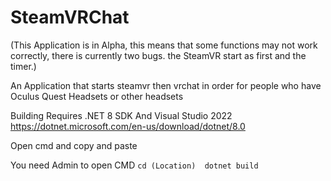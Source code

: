 # SteamVRChat
(This Application is in Alpha, this means that some functions may not work correctly, there is currently two bugs. the SteamVR start as first and the timer.)

An Application that starts steamvr then vrchat in order for people who have Oculus Quest Headsets or other headsets

Building Requires .NET 8 SDK And Visual Studio 2022
https://dotnet.microsoft.com/en-us/download/dotnet/8.0

Open cmd and copy and paste

You need Admin to open CMD
``cd (Location) 
dotnet build``
